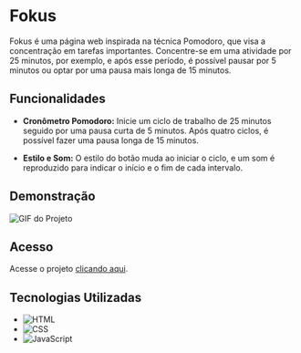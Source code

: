 # Fokus

Fokus é uma página web inspirada na técnica Pomodoro, que visa a concentração em tarefas importantes. Concentre-se em uma atividade por 25 minutos, por exemplo, e após esse período, é possível pausar por 5 minutos ou optar por uma pausa mais longa de 15 minutos.

## Funcionalidades

- **Cronômetro Pomodoro:** Inicie um ciclo de trabalho de 25 minutos seguido por uma pausa curta de 5 minutos. Após quatro ciclos, é possível fazer uma pausa longa de 15 minutos.

- **Estilo e Som:** O estilo do botão muda ao iniciar o ciclo, e um som é reproduzido para indicar o início e o fim de cada intervalo.

## Demonstração

![GIF do Projeto](fokus.gif)

## Acesso

Acesse o projeto [clicando aqui](link_do_seu_projeto).

## Tecnologias Utilizadas

- ![HTML](https://img.shields.io/badge/-HTML-E34F26?style=flat&logo=html5&logoColor=white)
- ![CSS](https://img.shields.io/badge/-CSS-1572B6?style=flat&logo=css3&logoColor=white)
- ![JavaScript](https://img.shields.io/badge/-JavaScript-F7DF1E?style=flat&logo=javascript&logoColor=black)

